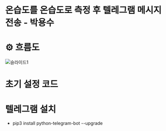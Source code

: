 # 온습도를 온습도로 측정 후 텔레그램 메시지 전송 - 박용수


# ⚙️ 흐름도
![슬라이드1](https://github.com/smart-daepa/raspberry-pi/assets/87405853/1d607f6a-7b1d-4469-8b5c-a3b988461efe)

# 초기 설정 코드

# 텔레그램 설치
 - pip3 install python-telegram-bot --upgrade
